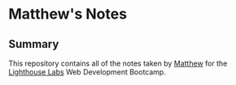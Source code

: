 # Matthew's Notes

## Summary 

This repository contains all of the notes taken by [Matthew](https://github.com/themattran) for the [Lighthouse Labs](https://www.lighthouselabs.ca/) Web Development Bootcamp.